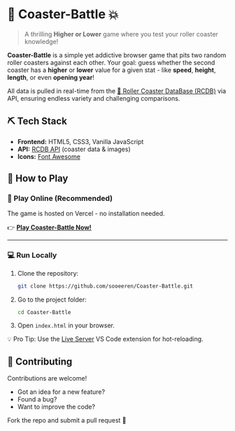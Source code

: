 # 🎢 Coaster-Battle 💥

> A thrilling **Higher or Lower** game where you test your roller coaster knowledge!

**Coaster-Battle** is a simple yet addictive browser game that pits two random roller coasters against each other.
Your goal: guess whether the second coaster has a **higher** or **lower** value for a given stat - like **speed**, **height**, **length**, or even **opening year**!

All data is pulled in real-time from the [🎡 Roller Coaster DataBase (RCDB)](https://rcdb.com/) via API, ensuring endless variety and challenging comparisons.

## ⛏️ Tech Stack

* **Frontend:** HTML5, CSS3, Vanilla JavaScript
* **API:** [RCDB API](https://rcdb-api.vercel.app/) (coaster data & images)
* **Icons:** [Font Awesome](https://fontawesome.com/)

## 🚀 How to Play

### 🔗 Play Online (Recommended)

The game is hosted on Vercel - no installation needed.

👉 [**Play Coaster-Battle Now!**](https://coaster-battle.vercel.app/)

---

### 💻 Run Locally

1. Clone the repository:

   ```bash
   git clone https://github.com/sooeeren/Coaster-Battle.git
   ```
2. Go to the project folder:

   ```bash
   cd Coaster-Battle
   ```
3. Open `index.html` in your browser.

💡 Pro Tip: Use the [Live Server](https://marketplace.visualstudio.com/items?itemName=ritwickdey.LiveServer) VS Code extension for hot-reloading.

## 🤝 Contributing

Contributions are welcome!

* Got an idea for a new feature?
* Found a bug?
* Want to improve the code?

Fork the repo and submit a pull request 🚀